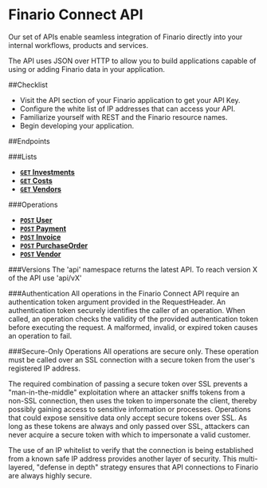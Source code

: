 Finario Connect API
===================
Our set of APIs enable seamless integration of Finario directly into your internal workflows, products and services.

The API uses JSON over HTTP to allow you to build applications capable of using or adding Finario data in your application.

##Checklist
* Visit the API section of your Finario application to get your API Key.
* Configure the white list of IP addresses that can access your API.
* Familiarize yourself with REST and the Finario resource names.
* Begin developing your application.

##Endpoints

###Lists
- **[<code>GET</code> Investments](https://github.com/finarioapp/connect/tree/master/documentation/endpoints/InvestmentsIndex.md)**
- **[<code>GET</code> Costs](https://github.com/finarioapp/connect/tree/master/documentation/endpoints/CostsIndex.md)**
- **[<code>GET</code> Vendors](https://github.com/finarioapp/connect/tree/master/documentation/endpoints/VendorsIndex.md)**

###Operations
- **[<code>POST</code> User](https://github.com/finarioapp/connect/tree/master/documentation/endpoints/User.md)**
- **[<code>POST</code> Payment](https://github.com/finarioapp/connect/tree/master/documentation/endpoints/Payment.md)**
- **[<code>POST</code> Invoice](https://github.com/finarioapp/connect/tree/master/documentation/endpoints/Invoice.md)**
- **[<code>POST</code> PurchaseOrder](https://github.com/finarioapp/connect/tree/master/documentation/endpoints/PurchaseOrder.md)**
- **[<code>POST</code> Vendor](https://github.com/finarioapp/connect/tree/master/documentation/endpoints/Vendor.md)**


###Versions
The 'api' namespace returns the latest API. To reach version X of the API use 'api/vX'


###Authentication
All operations in the Finario Connect API require an authentication token argument provided in the RequestHeader.
An authentication token securely identifies the caller of an operation. When called, an operation checks the validity of
the provided authentication token before executing the request. A malformed, invalid, or expired token causes an
operation to fail.

###Secure-Only Operations
All operations are secure only. These operation must be called over an SSL
connection with a secure token from the user's registered IP address.

The required combination of passing a secure token over SSL prevents a "man-in-the-middle" 
exploitation where an attacker sniffs tokens from a non-SSL connection, then uses the token 
to impersonate the client, thereby possibly gaining access to sensitive information or 
processes. Operations that could expose sensitive data only accept secure tokens 
over SSL. As long as these tokens are always and only passed over SSL, attackers can 
never acquire a secure token with which to impersonate a valid customer.

The use of an IP whitelist to verify that the connection is being established from a known safe IP address provides another layer of security.  This multi-layered, "defense in depth" strategy ensures that API connections to Finario are always highly secure.

<script>
  (function(i,s,o,g,r,a,m){i['GoogleAnalyticsObject']=r;i[r]=i[r]||function(){
  (i[r].q=i[r].q||[]).push(arguments)},i[r].l=1*new Date();a=s.createElement(o),
  m=s.getElementsByTagName(o)[0];a.async=1;a.src=g;m.parentNode.insertBefore(a,m)
  })(window,document,'script','//www.google-analytics.com/analytics.js','ga');

  ga('create', 'UA-12231760-2', 'auto');
  ga('send', 'pageview');

</script>
